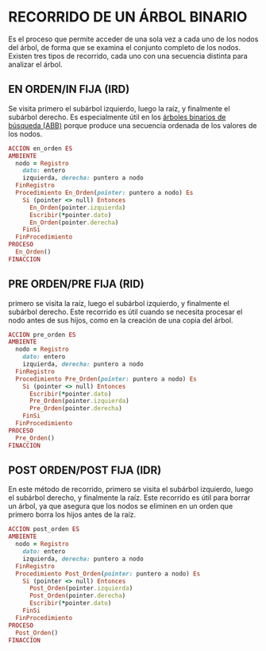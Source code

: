 # RECORRIDO DE UN ÁRBOL BINARIO
Es el proceso que permite acceder de una sola vez a cada uno de los nodos del árbol, de forma que se examina el conjunto completo de los nodos.
Existen tres tipos de recorrido, cada uno con una secuencia distinta para analizar el árbol.

## EN ORDEN/IN FIJA (IRD)
Se visita primero el subárbol izquierdo, luego la raíz, y finalmente el subárbol derecho. Es especialmente útil en los [árboles binarios de búsqueda (ABB)](./3.%20AVL%2C%20ABB%20%26%20Expresion.md#Árboles-Binarios-De-Búsqueda-ABB) porque produce una secuencia ordenada de los valores de los nodos.
```rb
ACCION en_orden ES
AMBIENTE
  nodo = Registro
    dato: entero
    izquierda, derecha: puntero a nodo
  FinRegistro
  Procedimiento En_Orden(pointer: puntero a nodo) Es
    Si (pointer <> null) Entonces
      En_Orden(pointer.izquierda)
      Escribir(*pointer.dato)
      En_Orden(pointer.derecha)
    FinSi
  FinProcedimiento
PROCESO
  En_Orden()
FINACCION
```

## PRE ORDEN/PRE FIJA (RID)
primero se visita la raíz, luego el subárbol izquierdo, y finalmente el subárbol derecho. Este recorrido es útil cuando se necesita procesar el nodo antes de sus hijos, como en la creación de una copia del árbol.
```rb
ACCION pre_orden ES
AMBIENTE
  nodo = Registro
    dato: entero
    izquierda, derecha: puntero a nodo
  FinRegistro
  Procedimiento Pre_Orden(pointer: puntero a nodo) Es
    Si (pointer <> null) Entonces
      Escribir(*pointer.dato)
      Pre_Orden(pointer.izquierda)
      Pre_Orden(pointer.derecha)
    FinSi
  FinProcedimiento
PROCESO
  Pre_Orden()
FINACCION
```

## POST ORDEN/POST FIJA (IDR)
En este método de recorrido, primero se visita el subárbol izquierdo, luego el subárbol derecho, y finalmente la raíz. Este recorrido es útil para borrar un árbol, ya que asegura que los nodos se eliminen en un orden que primero borra los hijos antes de la raíz.
```rb
ACCION post_orden ES
AMBIENTE
  nodo = Registro
    dato: entero
    izquierda, derecha: puntero a nodo
  FinRegistro
  Procedimiento Post_Orden(pointer: puntero a nodo) Es
    Si (pointer <> null) Entonces   
      Post_Orden(pointer.izquierda)
      Post_Orden(pointer.derecha)
      Escribir(*pointer.dato)
    FinSi
  FinProcedimiento
PROCESO
  Post_Orden()
FINACCION
```
